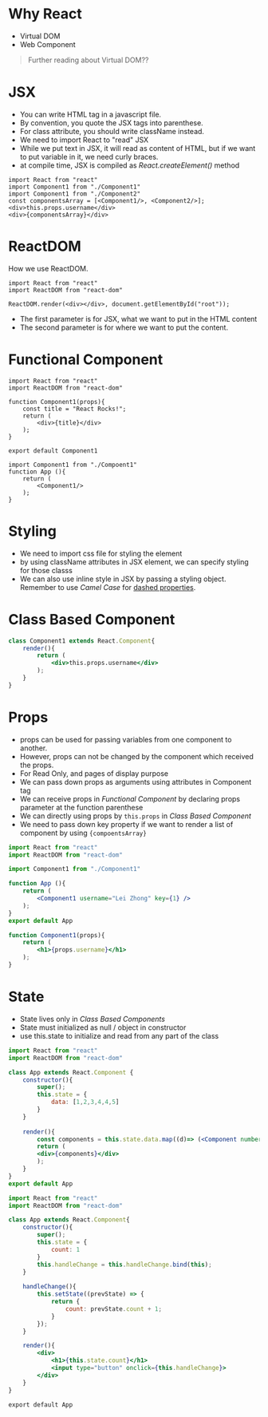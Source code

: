 # Why React
* Virtual DOM
* Web Component
> Further reading about Virtual DOM??

# JSX
* You can write HTML tag in a javascript file. 
* By convention, you quote the JSX tags into parenthese. 
* For class attribute, you should write className instead.
* We need to import React to "read" JSX
* While we put text in JSX, it will read as content of HTML, but if we want to put variable in it, we need curly braces.
* at compile time, JSX is compiled as *React.createElement()* method
```JSX
import React from "react"
import Component1 from "./Component1"
import Component1 from "./Component2"
const componentsArray = [<Component1/>, <Component2/>];
<div>this.props.username</div>
<div>{componentsArray}</div>
```
# ReactDOM
How we use ReactDOM.
```JSX
import React from "react"
import ReactDOM from "react-dom"

ReactDOM.render(<div></div>, document.getElementById("root"));
```
* The first parameter is for JSX, what we want to put in the HTML content 
* The second parameter is for where we want to put the content.

# Functional Component
```JSX
import React from "react"
import ReactDOM from "react-dom"

function Component1(props){
    const title = "React Rocks!";
    return (
        <div>{title}</div>
    );
}

export default Component1

import Component1 from "./Compoent1"
function App (){
    return (
        <Component1/>
    );
}
```
# Styling
* We need to import css file for styling the element
* by using className attributes in JSX element, we can specify styling for those classs
* We can also use inline style in JSX by passing a styling object. Remember to use *Camel Case* for <u>dashed properties</u>.

# Class Based Component
```jsx
class Component1 extends React.Component{
    render(){
        return (
            <div>this.props.username</div>
        );
    }
}
```

# Props
* props can be used for passing variables from one component to another.
* However, props can not be changed by the component which received the props.
* For Read Only, and pages of display purpose
* We can pass down props as arguments using attributes in Component tag
* We can receive props in *Functional Component* by declaring props parameter at the function parenthese
* We can directly using props by ```this.props``` in *Class Based Component* 
* We need to pass down key property if we want to render a list of component by using ```{compoentsArray}```

```jsx
import React from "react"
import ReactDOM from "react-dom"

import Component1 from "./Component1"

function App (){
    return (
        <Component1 username="Lei Zhong" key={1} />
    );
}
export default App

function Component1(props){
    return (
        <h1>{props.username}</h1>
    );
}
```


# State
* State lives only in *Class Based Components*
* State must initialized as null / object in constructor
* use this.state to initialize and read from any part of the class

```jsx
import React from "react"
import ReactDOM from "react-dom"

class App extends React.Component {
    constructor(){
        super();
        this.state = {
            data: [1,2,3,4,4,5]
        }
    }
    
    render(){
        const components = this.state.data.map((d)=> (<Component number={d}/>););
        return (
        <div>{components}</div>
        );
    }
}
export default App
```

```jsx
import React from "react"
import ReactDOM from "react-dom"

class App extends React.Component{
    constructor(){
        super();
        this.state = {
            count: 1
        }
        this.handleChange = this.handleChange.bind(this);
    }
    
    handleChange(){
        this.setState((prevState) => {
            return {
                count: prevState.count + 1;
            }
        });
    }

    render(){
        <div>
            <h1>{this.state.count}</h1>
            <input type="button" onclick={this.handleChange}>
        </div>
    }
}

export default App
```

